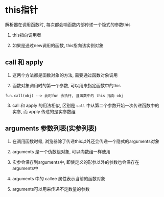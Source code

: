 #  this指针

解析器在调用函数时, 每次都会响函数内部传递一个隐式的参数this

1. this指向调用者

2. 如果是通过new调用的函数, this指向该实例对象

##  call 和 apply 

1. 这两个方法都是函数对象的方法, 需要通过函数对象调用

2. 函数对象调用时的第一个参数, 可以用来指定函数中的this
```
fun.call(obj) --> 此时fun 会执行, 且函数中的 this 指向 obj
```

3. call 和 apply 的用法相似, 区别是 `call` 中从第二个参数开始一次传递函数中的实参, 而 apply 传递的是实参数组

## arguments 参数列表(实参列表)

1. 在调用函数时候, 浏览器除了传递this以外还会传递一个隐式的arguments对象

2. arguments 是一个伪数组对象, 可以向数组一样使用

3. 实参会保存到arguments中, 即使定义的形参以外的参数也会保存在arguments中

4. arguments 中的 callee 属性表示当前的函数对象

5. arguments可以用来传递不定数量的参数
